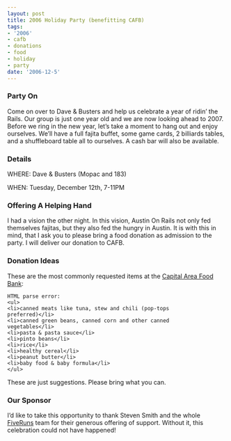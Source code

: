 ```yaml
---
layout: post
title: 2006 Holiday Party (benefitting CAFB)
tags:
- '2006'
- cafb
- donations
- food
- holiday
- party
date: '2006-12-5'
---
```

### Party On

Come on over to Dave & Busters and help us celebrate a year of ridin’ the Rails. Our group is just one year old and we are now looking ahead to 2007. Before we ring in the new year, let’s take a moment to hang out and enjoy ourselves. We’ll have a full fajita buffet, some game cards, 2 billiards tables, and a shuffleboard table all to ourselves. A cash bar will also be available.

### Details
 WHERE: Dave & Busters (Mopac and 183) 

WHEN: Tuesday, December 12th, 7-11PM

### Offering A Helping Hand

I had a vision the other night. In this vision, Austin On Rails not only fed themselves fajitas, but they also fed the hungry in Austin. It is with this in mind, that I ask you to please bring a food donation as admission to the party. I will deliver our donation to CAFB.

### Donation Ideas
 These are the most commonly requested items at the [Capital Area Food Bank](http://www.austinfoodbank.org/): 

    HTML parse error: 
    <ul>
    <li>canned meats like tuna, stew and chili (pop-tops
    preferred)</li>
    <li>canned green beans, canned corn and other canned
    vegetables</li>
    <li>pasta & pasta sauce</li>
    <li>pinto beans</li>
    <li>rice</li>
    <li>healthy cereal</li>
    <li>peanut butter</li>
    <li>baby food & baby formula</li>
    </ul>

 These are just suggestions. Please bring what you can. 
### Our Sponsor
 I’d like to take this opportunity to thank Steven Smith and the whole [FiveRuns](http://fiveruns.com/) team for their generous offering of support. Without it, this celebration could not have happened! 
